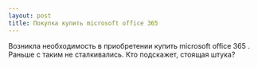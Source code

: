 ```yaml
---
layout: post 
title: Покупка купить microsoft office 365 
--- 
```

Возникла необходимость в приобретении купить microsoft office 365 . Раньше с таким не сталкивались. Кто подскажет, стоящая штука?